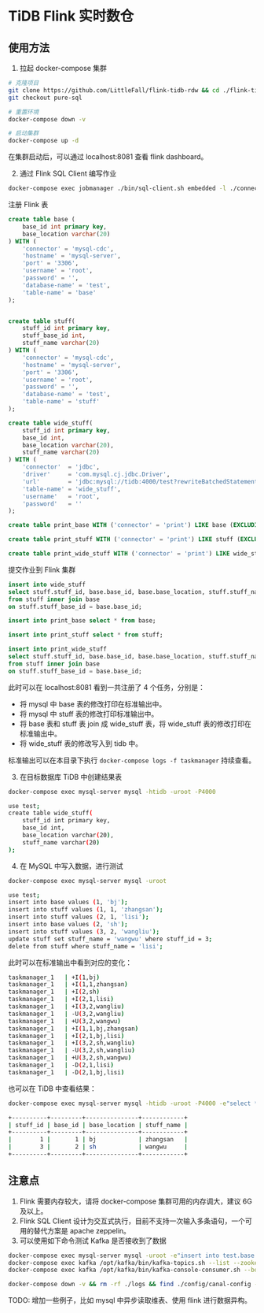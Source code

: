 # TiDB Flink 实时数仓

## 使用方法

1. 拉起 docker-compose 集群

```bash
# 克隆项目
git clone https://github.com/LittleFall/flink-tidb-rdw && cd ./flink-tidb-rdw/
git checkout pure-sql

# 重置环境
docker-compose down -v 

# 启动集群
docker-compose up -d
```

在集群启动后，可以通过 localhost:8081 查看 flink dashboard。

2. 通过 Flink SQL Client 编写作业

```bash
docker-compose exec jobmanager ./bin/sql-client.sh embedded -l ./connector-lib
```

注册 Flink 表

```sql
create table base (
    base_id int primary key,
    base_location varchar(20)
) WITH (
    'connector' = 'mysql-cdc',
    'hostname' = 'mysql-server',
    'port' = '3306',
    'username' = 'root',
    'password' = '',
    'database-name' = 'test',
    'table-name' = 'base'
);


create table stuff(
    stuff_id int primary key,
    stuff_base_id int,
    stuff_name varchar(20)
) WITH (
    'connector' = 'mysql-cdc',
    'hostname' = 'mysql-server',
    'port' = '3306',
    'username' = 'root',
    'password' = '',
    'database-name' = 'test',
    'table-name' = 'stuff'
); 

create table wide_stuff(
    stuff_id int primary key,
    base_id int,
    base_location varchar(20),
    stuff_name varchar(20)
) WITH (
	'connector'  = 'jdbc',
    'driver'     = 'com.mysql.cj.jdbc.Driver',
    'url'        = 'jdbc:mysql://tidb:4000/test?rewriteBatchedStatements=true',
    'table-name' = 'wide_stuff',
    'username'   = 'root',
    'password'   = ''
);

create table print_base WITH ('connector' = 'print') LIKE base (EXCLUDING ALL);

create table print_stuff WITH ('connector' = 'print') LIKE stuff (EXCLUDING ALL);

create table print_wide_stuff WITH ('connector' = 'print') LIKE wide_stuff (EXCLUDING ALL);
```

提交作业到 Flink 集群

```sql
insert into wide_stuff
select stuff.stuff_id, base.base_id, base.base_location, stuff.stuff_name
from stuff inner join base
on stuff.stuff_base_id = base.base_id;

insert into print_base select * from base;

insert into print_stuff select * from stuff;

insert into print_wide_stuff
select stuff.stuff_id, base.base_id, base.base_location, stuff.stuff_name
from stuff inner join base
on stuff.stuff_base_id = base.base_id;
```

此时可以在 localhost:8081 看到一共注册了 4 个任务，分别是：
- 将 mysql 中 base 表的修改打印在标准输出中。
- 将 mysql 中 stuff 表的修改打印标准输出中。
- 将 base 表和 stuff 表 join 成 wide_stuff 表，将 wide_stuff 表的修改打印在标准输出中。
- 将 wide_stuff 表的修改写入到 tidb 中。

标准输出可以在本目录下执行 `docker-compose logs -f taskmanager` 持续查看。

3. 在目标数据库 TiDB 中创建结果表

```bash
docker-compose exec mysql-server mysql -htidb -uroot -P4000

use test;
create table wide_stuff(
    stuff_id int primary key,
    base_id int,
    base_location varchar(20),
    stuff_name varchar(20)
);
```

4. 在 MySQL 中写入数据，进行测试

```bash
docker-compose exec mysql-server mysql -uroot

use test;
insert into base values (1, 'bj');
insert into stuff values (1, 1, 'zhangsan');
insert into stuff values (2, 1, 'lisi');
insert into base values (2, 'sh');
insert into stuff values (3, 2, 'wangliu');
update stuff set stuff_name = 'wangwu' where stuff_id = 3;
delete from stuff where stuff_name = 'lisi';
```

此时可以在标准输出中看到对应的变化：

```bash
taskmanager_1   | +I(1,bj)
taskmanager_1   | +I(1,1,zhangsan)
taskmanager_1   | +I(2,sh)
taskmanager_1   | +I(2,1,lisi)
taskmanager_1   | +I(3,2,wangliu)
taskmanager_1   | -U(3,2,wangliu)
taskmanager_1   | +U(3,2,wangwu)
taskmanager_1   | +I(1,1,bj,zhangsan)
taskmanager_1   | +I(2,1,bj,lisi)
taskmanager_1   | +I(3,2,sh,wangliu)
taskmanager_1   | -U(3,2,sh,wangliu)
taskmanager_1   | +U(3,2,sh,wangwu)
taskmanager_1   | -D(2,1,lisi)
taskmanager_1   | -D(2,1,bj,lisi)
```

也可以在 TiDB 中查看结果：

```bash
docker-compose exec mysql-server mysql -htidb -uroot -P4000 -e"select * from test.wide_stuff";

+----------+---------+---------------+------------+
| stuff_id | base_id | base_location | stuff_name |
+----------+---------+---------------+------------+
|        1 |       1 | bj            | zhangsan   |
|        3 |       2 | sh            | wangwu     |
+----------+---------+---------------+------------+
```

## 注意点

1. Flink 需要内存较大，请将 docker-compose 集群可用的内存调大，建议 6G 及以上。
2. Flink SQL Client 设计为交互式执行，目前不支持一次输入多条语句，一个可用的替代方案是 apache zeppelin。
3. 可以使用如下命令测试 Kafka 是否接收到了数据

```bash
docker-compose exec mysql-server mysql -uroot -e"insert into test.base values (1, 'bj')";
docker-compose exec kafka /opt/kafka/bin/kafka-topics.sh --list --zookeeper zookeeper:2181  
docker-compose exec kafka /opt/kafka/bin/kafka-console-consumer.sh --bootstrap-server kafka:9092 --topic test.base --from-beginning

docker-compose down -v && rm -rf ./logs && find ./config/canal-config -name "meta.dat"|xargs rm -f && docker-compose up -d
```

TODO: 增加一些例子，比如 mysql 中异步读取维表、使用 flink 进行数据异构。
